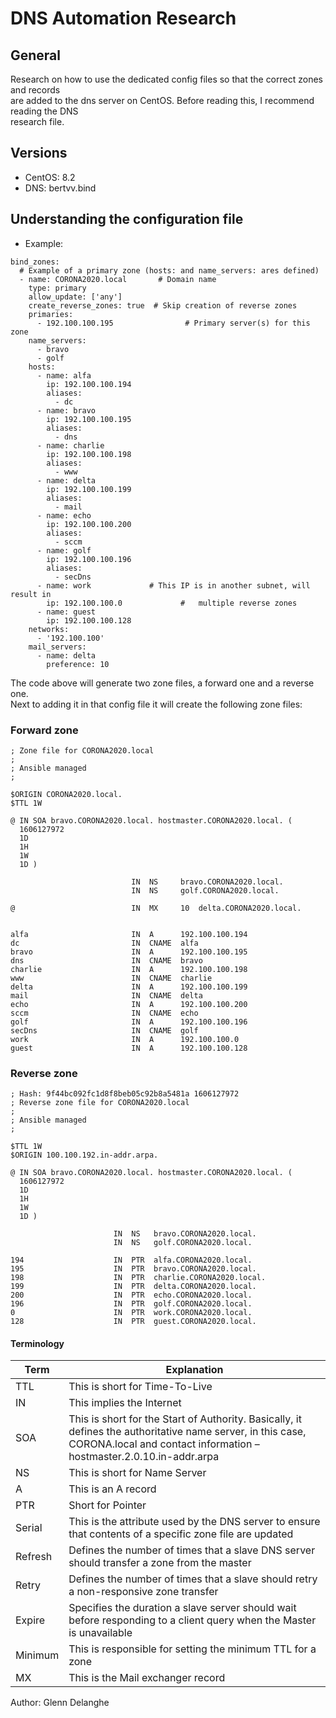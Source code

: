 # DNS Automation Research

## General

Research on how to use the dedicated config files so that the correct zones and records  
are added to the dns server on CentOS. Before reading this, I recommend reading the DNS  
research file.

## Versions

* CentOS: 8.2
* DNS: bertvv.bind

## Understanding the configuration file

* Example:
```
bind_zones:
  # Example of a primary zone (hosts: and name_servers: ares defined)
  - name: CORONA2020.local       # Domain name
    type: primary
    allow_update: ['any']
    create_reverse_zones: true  # Skip creation of reverse zones
    primaries:
      - 192.100.100.195                # Primary server(s) for this zone
    name_servers:
      - bravo
      - golf
    hosts:
      - name: alfa
        ip: 192.100.100.194
        aliases:
          - dc
      - name: bravo
        ip: 192.100.100.195
        aliases:
          - dns
      - name: charlie
        ip: 192.100.100.198
        aliases:
          - www
      - name: delta
        ip: 192.100.100.199
        aliases:
          - mail
      - name: echo
        ip: 192.100.100.200
        aliases:
          - sccm
      - name: golf
        ip: 192.100.100.196
        aliases:
          - secDns
      - name: work             # This IP is in another subnet, will result in
        ip: 192.100.100.0             #   multiple reverse zones
      - name: guest
        ip: 192.100.100.128
    networks:
      - '192.100.100'
    mail_servers:
      - name: delta
        preference: 10
```

The code above will generate two zone files, a forward one and a reverse one.  
Next to adding it in that config file it will create the following zone files:

### Forward zone

```
; Zone file for CORONA2020.local
;
; Ansible managed
;

$ORIGIN CORONA2020.local.
$TTL 1W

@ IN SOA bravo.CORONA2020.local. hostmaster.CORONA2020.local. (
  1606127972
  1D
  1H
  1W
  1D )

                           IN  NS     bravo.CORONA2020.local.
                           IN  NS     golf.CORONA2020.local.

@                          IN  MX     10  delta.CORONA2020.local.


alfa                       IN  A      192.100.100.194
dc                         IN  CNAME  alfa
bravo                      IN  A      192.100.100.195
dns                        IN  CNAME  bravo
charlie                    IN  A      192.100.100.198
www                        IN  CNAME  charlie
delta                      IN  A      192.100.100.199
mail                       IN  CNAME  delta
echo                       IN  A      192.100.100.200
sccm                       IN  CNAME  echo
golf                       IN  A      192.100.100.196
secDns                     IN  CNAME  golf
work                       IN  A      192.100.100.0
guest                      IN  A      192.100.100.128
```
### Reverse zone

```
; Hash: 9f44bc092fc1d8f8beb05c92b8a5481a 1606127972
; Reverse zone file for CORONA2020.local
;
; Ansible managed
;

$TTL 1W
$ORIGIN 100.100.192.in-addr.arpa.

@ IN SOA bravo.CORONA2020.local. hostmaster.CORONA2020.local. (
  1606127972
  1D
  1H
  1W
  1D )

                       IN  NS   bravo.CORONA2020.local.
                       IN  NS   golf.CORONA2020.local.

194                    IN  PTR  alfa.CORONA2020.local.
195                    IN  PTR  bravo.CORONA2020.local.
198                    IN  PTR  charlie.CORONA2020.local.
199                    IN  PTR  delta.CORONA2020.local.
200                    IN  PTR  echo.CORONA2020.local.
196                    IN  PTR  golf.CORONA2020.local.
0                      IN  PTR  work.CORONA2020.local.
128                    IN  PTR  guest.CORONA2020.local.
```

#### Terminology

| Term    | Explanation                                                                                                                                                                        |
| ---     | ---                                                                                                                                                                                |
| TTL     | This is short for Time-To-Live                                                                                                                                                     |
| IN      | This implies the Internet                                                                                                                                                          |
| SOA     | This is short for the Start of Authority. Basically, it defines the authoritative name server, in this case, CORONA.local and contact information – hostmaster.2.0.10.in-addr.arpa |
| NS      | This is short for Name Server                                                                                                                                                      |
| A       | This is an A record                                                                                                                                                                |
| PTR     | Short for Pointer                                                                                                                                                                  |
| Serial  | This is the attribute used by the DNS server to ensure that contents of a specific zone file are updated                                                                           |
| Refresh | Defines the number of times that a slave DNS server should transfer a zone from the master                                                                                         |
| Retry   | Defines the number of times that a slave should retry a non-responsive zone transfer                                                                                               |
| Expire  | Specifies the duration a slave server should wait before responding to a client query when the Master is unavailable                                                               |
| Minimum | This is responsible for setting the minimum TTL for a zone                                                                                                                         |
| MX      | This is the Mail exchanger record                                                                                                                                                  |

Author: Glenn Delanghe
